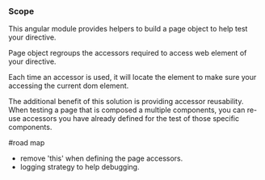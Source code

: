 ### Scope

This angular module provides helpers to build a page object to help test your directive.

Page object regroups the accessors required to access web element of your directive.

Each time an accessor is used, it will locate the element to make sure your accessing the current dom element.

The additional benefit of this solution is providing accessor reusability.
When testing a page that is composed a multiple components, you can re-use accessors you have already defined for the test of those specific components.



#road map
- remove 'this' when defining the page accessors.
- logging strategy to help debugging.
